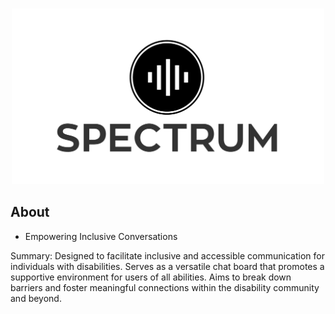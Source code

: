 <a name="readme-top"></a>

<br />
<div align="center">
  <img src="images/logo.png" alt="Logo" width="500">
</div>

## About

<ul>
  <li>
    Empowering Inclusive Conversations  
  </li>
</ul>

Summary:
Designed to facilitate inclusive and accessible communication for individuals with disabilities. Serves as a versatile chat board that promotes a supportive environment for users of all abilities. Aims to break down barriers and foster meaningful connections within the disability community and beyond.
